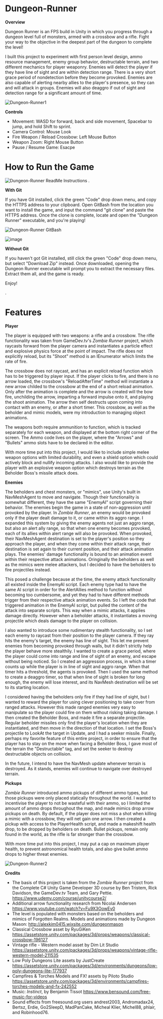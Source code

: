 # Dungeon-Runner
**Overview**

  Dungeon Runner is an FPS build in Unity in which you progress through a dungeon level full of monsters, armed with a crossbow and a rifle. Fight your way to the objective in the deepest part of the dungeon to complete the level!

  I built this project to experiment with first person level design, ammo resource management, enemy group behavior, destructable terrain, and two different mechanics for player weaponry. 
  Enemies will detect the player if they have line of sight and are within detection range. There is a very short grace period of nondetection before they become provoked. Enemies are also capable of alerting nearby allies to the player's presence, so they can and will attack in groups.
  Enemies will also deaggro if out of sight and detection range for a significant amount of time.

  ![Dungeon-Runner1](https://github.com/H4lfdan/Dungeon-Runner/assets/105895180/1d619fd4-7d31-4fc4-b026-de4ad1d39d7e)


**Controls**
  - Movement: WASD for forward, back and side movement, Spacebar to jump, and hold Shift to sprint.
  - Camera Control: Mouse Look
  - Fire Weapon / Reload Crossbow: Left Mouse Button
  - Weapon Zoom: Right Mouse Button
  - Pause / Resume Game: Esacpe

# How to Run the Game

  ![Dungeon-Runner ReadMe Instructions](https://github.com/H4lfdan/Dungeon-Runner/assets/105895180/d107044f-5a29-465d-828a-788054011b41)
  .

  **With Git**
  
  If you have Git installed, click the green "Code" drop down menu, and copy the HTTPS address to your clipboard.
  Open GitBash from the location you want to install the game, and input the command "git clone" and paste the HTTPS address. Once the clone is complete, locate and open the "Dungeon Runner" executable, and you're playing!
  
  ![Dungeon-Runner GitBash](https://github.com/H4lfdan/Dungeon-Runner/assets/105895180/2d8d1ab2-3a78-4eb2-b511-83737ec0d8b1)

  ![image](https://github.com/H4lfdan/Dungeon-Runner/assets/105895180/fe92a7e7-52ad-40d1-8352-2a98088eec40)



  **Without Git**

  If you haven't got Git installed, still click the green "Code" drop down menu, but select "Download Zip" instead. Once downloaded, opening the Dungeon Runner executable will prompt you to extract the necessary files. Extract them all, and the game is ready.

  Enjoy!
  
  .

# Features

**Player**

  The player is equipped with two weapons: a rifle and a crossbow. The rifle functionality was taken from GameDev.tv's *Zombie Runner* project, which raycasts forward from the player camera and instantiates a particle effect and explosive physics force at the point of impact. The rifle does not explicitly reload, but its "Shoot" method is an IEnumerator which limits the rate of fire. 
  
  The crossbow does not raycast, and has an explicit reload function which has to be triggered by player input. If the player clicks to fire, and there is no arrow loaded, the crossbow's "ReloadAfterTime" method will instantiate a new arrow childed to the crossbow at the end of a short reload animation. Only after the animation is complete and the arrow is created will the bow fire, unchilding the arrow, imparting a forward impulse onto it, and playing the shoot animation. The arrow  then self destructs upon coming into contact with an enemy, or after a short timer. This crossbow, as well as the beholder and mimic models, were my introduction to managing object animations.
  
  The weapons both require ammunition to function, which is tracked separately for each weapon, and displayed at the bottom right corner of the screen. The Ammo code lives on the player, where the "Arrows" and "Bullets" ammo slots have to be declared in the editor.

  With more time put into this project, I would like to include simple melee weapon options with limited durability, and even a shield option which could actively block and nullify incoming attacks. I also would like to provide the player with an explosive weapon option which destroys terrain as the Beholder Boss's missile attack does. 

**Enemies**

  The beholders and chest monsters, or "mimics", use Unity's built in NavMeshAgent to move and navigate. Though their functionality is somewhat different, they have the same "EnemyAI" script governing their behavior. The enemies begin the game in a state of non-aggression until provoked by the player. In *Zombie Runner*, an enemy would be provoked only if the player dealt damage to it, or came within its aggro range. I expanded this system by giving the enemy agents not just an aggro range, but also an alert ally range, so that when one enemy becomes provoked, each of its allies within alert range will also be provoked. When provoked, their NavMeshAgent destination is set to the player's position so they approach the player, and when they come within their attack range, their destination is set again to their current position, and their attack animation plays. The enemies' damage functionality is bound to an animation event within their respective attack animations. Oringinally the beholders as well as the mimics were melee attackers, but I decided to have the beholders to fire projectiles instead. 
  
  This posed a challenge because at the time, the enemy attack functionality all existed inside the EnemyAI script. Each enemy type had to have the same AI script in order for the AlertAllies method to function without becoming too cumbersome, and yet they had to have different methods trigger from their respective attack animation events. So I left the code that triggered animation in the EnemyAI script, but pulled the content of the attack into separate scripts. This way when a mimic attacks, it applies damage directly. However when a beholder attacks, it instantiates a moving projectile which deals damage to the player on collision.

  I also wanted to introduce some rudimentary stealth functionality, so I set each enemy to raycast from their position to the player camera. If they ray hits the enemy's target, the enemy has line of sight. This let me prevent enemies from becoming provoked through walls, but it didn't strictly help the player behave more stealthily. I wanted to create a grace period, where the player could come into range and line of sight of an enemy, and escape without being noticed. So I created an aggression process, in which a timer counts up while the player is in line of sight and aggro range. When that timer hits a threshold, the agents is provoked. Then I used the same method to create a deaggro timer, so that when line of sight is broken for long enough, the enemy will lose interest, and its NavMesh destination will be set to its starting location.

  I considered having the beholders only fire if they had line of sight, but I wanted to reward the player for using clever positioning to take cover from ranged attacks. However this made ranged enemies very easy to manipulate so the player could fire on them without risking taking damage. I then created the Beholder Boss, and made it fire a separate projectile. Regular beholder missiles only find the player's location when they are instantiated, and then move in the direction of that location. I set the Boss's projectile to LookAt the target in Update, and I had a seeker missile. Finally, perhaps my favorite feature of this entire project, in order to ensure that the player has to stay on the move when facing a Beholder Boss, I gave most of the terrain the "Destructable" tag, and set the seeker to destroy destructable objects on collision.

  In the future, I intend to have the NavMesh update whenever terrain is destroyed. As it stands, enemies will continue to navigate over destroyed terrain.

**Pickups**

  *Zombie Runner* introduced ammo pickups of different ammo types, but those pickups were only placed statically throughout the world. I wanted to incentivise the player to not be wasteful with their ammo, so I limited the amount of ammo drops throughout the map, and made mimics drop arrow pickups on death. By default, if the player does not miss a shot when killing a mimic with a crossbow, they will net gain one arrow. I then created a pickup with access to the PlayerHealth script, and made a makeshift health drop, to be dropped by beholders on death. Bullet pickups, remain only found in the world, as the rifle is far stronger than the crossbow.

  With more time put into this project, I may put a cap on maximum player health, to prevent astronomical health totals, and also give bullet ammo drops to higher threat enemies.

  ![Dungeon-Runner2](https://github.com/H4lfdan/Dungeon-Runner/assets/105895180/20075b8c-2cf7-4f4e-92f8-b6ca880a30f5)

 


**Credits**

  - The basis of this project is taken from the *Zombie Runner* project from the Complete C# Unity Game Developer 3D course by Ben Tristem, Rick Davidson, the GameDev.tv Team, and Gary Pettie. https://www.udemy.com/course/unitycourse2/
  - Additional arrow functionality research from Nicolai Andersen https://www.youtube.com/watch?v=Fu9X3OowEy0
  - The level is populated with monsters based on the beholders and mimics of Forgotten Realms. Models and animations made by Dungeon Mason: http://alexkim0415.wixsite.com/dungeonmason
  - Classical Crossbow asset by RyuGiKen https://assetstore.unity.com/packages/3d/props/weapons/classical-crossbow-196127
  - Vintage rifle - Western model asset by Dim Lit Studio https://assetstore.unity.com/packages/3d/props/weapons/vintage-rifle-western-model-211535
  - Low Poly Dungeons Lite assets by JustCreate https://assetstore.unity.com/packages/3d/environments/dungeons/low-poly-dungeons-lite-177937
  - Campfires & Torches Models and FX! assets by Piloto Studio https://assetstore.unity.com/packages/3d/environments/campfires-torches-models-and-fx-242552
  - Music: *Instinct*, by Benjamin Tissot https://www.bensound.com/free-music-for-videos
  - Sound effects from freesound.org users andrest2003, Andromadax24, Bertsz, Erdie, Go2SleepD, MadPanCake, Micheal Klier, Michel88, phlair, and Robinhood76. 

